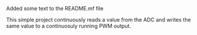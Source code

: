 Added some text to the README.mf file

This simple project continuously reads a value from the ADC and writes
the same value to a continuosuly running PWM output.

